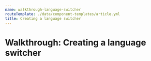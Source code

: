```yaml
---
name: walkthrough-language-switcher
routeTemplate: ./data/component-templates/article.yml
title: Creating a language switcher
---
```

# Walkthrough: Creating a language switcher
